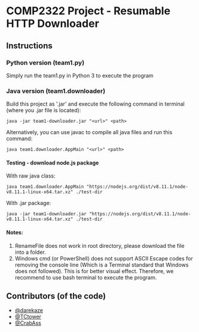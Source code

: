 # COMP2322 Project - Resumable HTTP Downloader

## Instructions

### Python version (team1.py)

Simply run the team1.py in Python 3 to execute the program

### Java version (team1.downloader)

Build this project as '.jar' and execute the following command in terminal (where you .jar file is located):
```
java -jar team1-downloader.jar "<url>" <path>
```

Alternatively, you can use javac to compile all java files and run this command:
```
java team1.downloader.AppMain "<url>" <path>
```

#### Testing - download node.js package

With raw java class:
```
java team1.downloader.AppMain "https://nodejs.org/dist/v8.11.1/node-v8.11.1-linux-x64.tar.xz" ./test-dir
```

With .jar package:
```
java -jar team1-downloader.jar "https://nodejs.org/dist/v8.11.1/node-v8.11.1-linux-x64.tar.xz" ./test-dir
```

#### Notes:

1. RenameFile does not work in root directory, please download the file into a folder.
2. Windows cmd (or PowerShell) does not support ASCII Escape codes for removing the console line (Which is a Terminal standard that Windows does not followed). This is for better visual effect. Therefore, we recommend to use bash terminal to execute the program.

## Contributors (of the code)
* [@darekaze](https://github.com/darekaze)
* [@TCtower](https://github.com/TCtower)
* [@CrabAss](https://github.com/CrabAss)
